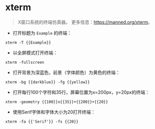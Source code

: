 # xterm

> X窗口系统的终端仿真器。
> 更多信息：<https://manned.org/xterm>。

- 打开标题为 `Example` 的终端：

`xterm -T {{Example}}`

- 以全屏模式打开终端：

`xterm -fullscreen`

- 打开背景为深蓝色，前景（字体颜色）为黄色的终端：

`xterm -bg {{darkblue}} -fg {{yellow}}`

- 打开每行100个字符和35行，屏幕位置为x=200px，y=20px的终端：

`xterm -geometry {{100}}x{{35}}+{{200}}+{{20}}`

- 使用Serif字体和字体大小为20打开终端：

`xterm -fa {{'Serif'}} -fs {{20}}`